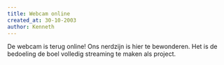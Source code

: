 ```yaml
---
title: Webcam online
created_at: 30-10-2003
author: Kenneth
---
```


De webcam is terug online! Ons nerdzijn is hier te bewonderen. Het is de bedoeling de boel volledig streaming te maken als project.

